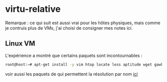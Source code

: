 # virtu-relative
Remarque : ce qui suit est aussi vrai pour les hôtes physiques, mais comme je contruis plus de VMs, j'ai choisi de consigner mes notes ici.
## Linux VM
L'expérience a montré que certains paquets sont incontournables :
```sh
root@host:~# apt-get install -y vim htop locate less aptitude wget gawk man sshfs rsync tree
```
voir aussi les paquets de qui permettent la résolution par nom [ici](https://github.com/lenainjaune/network_howto#acc%C3%A9s-r%C3%A9seau-par-nom)
